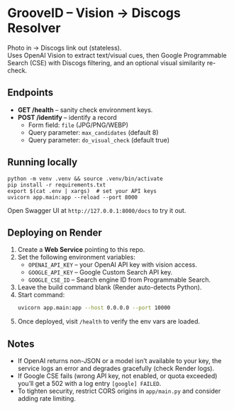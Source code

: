 # GrooveID – Vision → Discogs Resolver

Photo in → Discogs link out (stateless).  
Uses OpenAI Vision to extract text/visual cues, then Google Programmable Search (CSE) with Discogs filtering, and an optional visual similarity re-check.

## Endpoints
- **GET /health** – sanity check environment keys.
- **POST /identify** – identify a record
  - Form field: `file` (JPG/PNG/WEBP)
  - Query parameter: `max_candidates` (default 8)
  - Query parameter: `do_visual_check` (default true)

## Running locally
```
python -m venv .venv && source .venv/bin/activate
pip install -r requirements.txt
export $(cat .env | xargs)  # set your API keys
uvicorn app.main:app --reload --port 8000
```
Open Swagger UI at `http://127.0.0.1:8000/docs` to try it out.

## Deploying on Render
1. Create a **Web Service** pointing to this repo.
2. Set the following environment variables:
   - `OPENAI_API_KEY` – your OpenAI API key with vision access.
   - `GOOGLE_API_KEY` – Google Custom Search API key.
   - `GOOGLE_CSE_ID` – Search engine ID from Programmable Search.
3. Leave the build command blank (Render auto-detects Python).
4. Start command:  
   ```bash
   uvicorn app.main:app --host 0.0.0.0 --port 10000
   ```
5. Once deployed, visit `/health` to verify the env vars are loaded.

## Notes
- If OpenAI returns non-JSON or a model isn’t available to your key, the service logs an error and degrades gracefully (check Render logs).
- If Google CSE fails (wrong API key, not enabled, or quota exceeded) you’ll get a 502 with a log entry `[google] FAILED`.
- To tighten security, restrict CORS origins in `app/main.py` and consider adding rate limiting.
